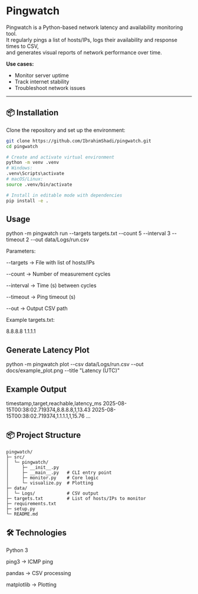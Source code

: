 # Pingwatch

Pingwatch is a Python-based network latency and availability monitoring tool.  
It regularly pings a list of hosts/IPs, logs their availability and response times to CSV,  
and generates visual reports of network performance over time.

**Use cases:**
- Monitor server uptime
- Track internet stability
- Troubleshoot network issues

---

## 📦 Installation

Clone the repository and set up the environment:

```bash
git clone https://github.com/IbrahimShadi/pingwatch.git
cd pingwatch

# Create and activate virtual environment
python -m venv .venv
# Windows:
.venv\Scripts\activate
# macOS/Linux:
source .venv/bin/activate

# Install in editable mode with dependencies
pip install -e .
```
## Usage

python -m pingwatch run --targets targets.txt --count 5 --interval 3 --timeout 2 --out data/Logs/run.csv

Parameters:

--targets → File with list of hosts/IPs

--count → Number of measurement cycles

--interval → Time (s) between cycles

--timeout → Ping timeout (s)

--out → Output CSV path

Example targets.txt:

8.8.8.8
1.1.1.1

## Generate Latency Plot

python -m pingwatch plot --csv data/Logs/run.csv --out docs/example_plot.png --title "Latency (UTC)"

## Example Output

timestamp,target,reachable,latency_ms
2025-08-15T00:38:02.719374,8.8.8.8,1,13.43
2025-08-15T00:38:02.719374,1.1.1.1,1,15.76
...

## 📦 Project Structure
```
pingwatch/
├─ src/
│  └─ pingwatch/
│     ├─ __init__.py
│     ├─ __main__.py   # CLI entry point
│     ├─ monitor.py    # Core logic
│     └─ visualize.py  # Plotting
├─ data/
│  └─ Logs/            # CSV output
├─ targets.txt         # List of hosts/IPs to monitor
├─ requirements.txt
├─ setup.py
└─ README.md
```
## 🛠 Technologies

Python 3

ping3 → ICMP ping

pandas → CSV processing

matplotlib → Plotting
